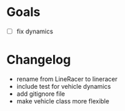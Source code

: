 # Goals
- [ ] fix dynamics

# Changelog
- rename from LineRacer to lineracer
- include test for vehicle dynamics
- add gitignore file
- make vehicle class more flexible
